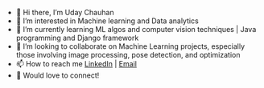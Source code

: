 - 👋 Hi there, I’m Uday Chauhan
- 👀 I’m interested in Machine learning and Data analytics
- 🌱 I’m currently learning ML algos and computer vision techniques | Java programming and Django framework
- 💞️ I’m looking to collaborate on Machine Learning projects, especially those involving image processing, pose detection, and optimization
- 📫 How to reach me [LinkedIn](www.linkedin.com/in/uday-chauhan-160237292) | [Email](udaychauhan.1724@gmail.com) 
- 🤝 Would love to connect!
<!---
Udaychauhan1724/Udaychauhan1724 is a ✨ special ✨ repository because its `README.md` (this file) appears on your GitHub profile.
You can click the Preview link to take a look at your changes.
--->

